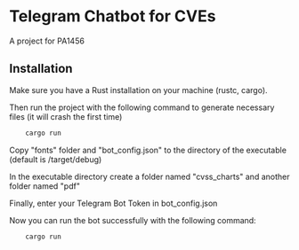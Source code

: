 # Telegram Chatbot for CVEs
A project for PA1456





## Installation

Make sure you have a Rust installation on your machine (rustc, cargo).

Then run the project with the following command to generate necessary files (it will crash the first time)
```bash
    cargo run
```

Copy "fonts" folder and "bot_config.json" to the directory of the executable 
(default is /target/debug)

In the executable directory create a folder named "cvss_charts" and another folder named "pdf"

Finally, enter your Telegram Bot Token in bot_config.json

Now you can run the bot successfully with the following command:
```bash
    cargo run
```
